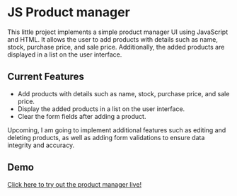 # JS Product manager

This little project implements a simple product manager UI using JavaScript and HTML. It allows the user to add products with details such as name, stock, purchase price, and sale price. Additionally, the added products are displayed in a list on the user interface.

## Current Features

- Add products with details such as name, stock, purchase price, and sale price.
- Display the added products in a list on the user interface.
- Clear the form fields after adding a product.

Upcoming, I am going to implement additional features such as editing and deleting products, as well as adding form validations to ensure data integrity and accuracy.

## Demo

[Click here to try out the product manager live!](https://js-product-manager.netlify.app/)
